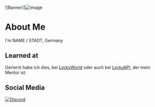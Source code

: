 ![Banner](![image](https://user-images.githubusercontent.com/112800262/188335412-b38d1283-de5b-48cc-879d-c15c81f1e98b.png)

# About Me

I'm NAME / STADT, Germany

## Learned at
Gerlernt habe ich dies, bei [LvckyWorld](https://github.com/LvckyWorld) oder auch bei [LvckyAPI](https://github.com/LvckyAPI/LvckyAPI), der mein Mentor ist.

## Social Media
[![Discord](https://img.shields.io/badge/-Discord-5865F2.svg?logo=discord&logoColor=white&longCache=true&style=for-the-badge)](https://discordapp.com/users/725078109682008265)
